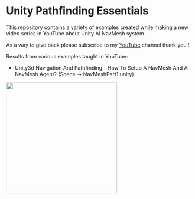 # Unity Pathfinding Essentials

This repository contains a variety of examples created while making a new video series in YouTube about Unity AI NavMesh system.

As a way to give back please subscribe to my [YouTube](https://www.youtube.com/c/dilmervalecillos) channel thank you !

Results from various examples taught in YouTube:

- Unity3d Navigation And Pathfinding - How To Setup A NavMesh And A NavMesh Agent? (Scene -> NavMeshPart1.unity)

<img src="https://github.com/dilmerv/UnityPathfindingEssentials/blob/master/docs/images/navmeshpart1.gif" width="300">
